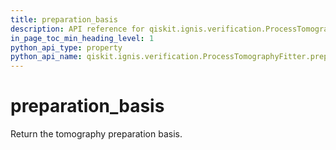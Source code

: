 ```yaml
---
title: preparation_basis
description: API reference for qiskit.ignis.verification.ProcessTomographyFitter.preparation_basis
in_page_toc_min_heading_level: 1
python_api_type: property
python_api_name: qiskit.ignis.verification.ProcessTomographyFitter.preparation_basis
---
```


# preparation\_basis

Return the tomography preparation basis.

